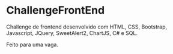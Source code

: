 # ChallengeFrontEnd
Challenge de frontend desenvolvido com HTML, CSS, Bootstrap, Javascript, JQuery, SweetAlert2, ChartJS, C# e SQL.

Feito para uma vaga.
